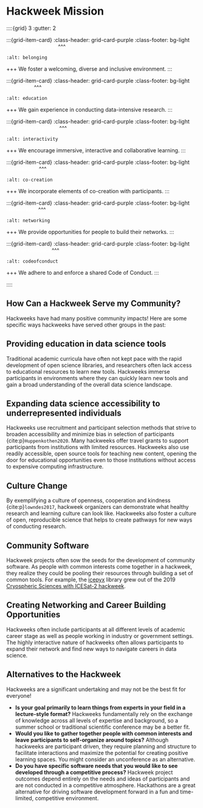 # Hackweek Mission

::::{grid} 3
:gutter: 2

:::{grid-item-card}
:class-header: grid-card-purple
:class-footer: bg-light
**<span style='color:white'>Sense of Belonging</span>**
^^^
```{image} images/belonging.png
:alt: belonging
```
+++
We foster a welcoming, diverse and inclusive environment.
:::


:::{grid-item-card}
:class-header: grid-card-purple
:class-footer: bg-light
**<span style='color:white'>Education</span>**
^^^
```{image} images/education.png
:alt: education
```
+++
We gain experience in conducting data-intensive research.
:::


:::{grid-item-card}
:class-header: grid-card-purple
:class-footer: bg-light
**<span style='color:white'>Immersive Learning</span>**
^^^
```{image} images/interactivity.png
:alt: interactivity
```
+++
We encourage immersive, interactive and collaborative learning.
:::


:::{grid-item-card}
:class-header: grid-card-purple
:class-footer: bg-light
**<span style='color:white'>Co-creation</span>**
^^^
```{image} images/co-creation.png
:alt: co-creation
```
+++
We incorporate elements of co-creation with participants.
:::


:::{grid-item-card}
:class-header: grid-card-purple
:class-footer: bg-light
**<span style='color:white'>Networking</span>**
^^^
```{image} images/networking.png
:alt: networking
```
+++
We provide opportunities for people to build their networks.
:::


:::{grid-item-card}
:class-header: grid-card-purple
:class-footer: bg-light
**<span style='color:white'>Code of Conduct</span>**
^^^
```{image} images/CoC.png
:alt: codeofconduct
```
+++
We adhere to and enforce a shared Code of Conduct.
:::

::::


## How Can a Hackweek Serve my Community?

Hackweeks have had many positive community impacts! Here are some specific ways hackweeks have served other groups in the past:

## Providing education in data science tools

Traditional academic curricula have often not kept pace with the rapid development of open science libraries, and researchers often lack access to educational resources to learn new tools. Hackweeks immerse participants in environments where they can quickly learn new tools and gain a broad understanding of the overall data science landscape.

## Expanding data science accessibility to underrepresented individuals

Hackweeks use recruitment and participant selection methods that strive to broaden accessibility and minimize bias in selection of participants {cite:p}`Huppenkothen2020`. Many hackweeks offer travel grants to support participants from institutions with limited resources. Hackweeks also use readily accessible, open source tools for teaching new content, opening the door for educational opportunities even to those institutions without access to expensive computing infrastructure.

## Culture Change

By exemplifying a culture of openness, cooperation and kindness {cite:p}`lowndes2017`, hackweek organizers can demonstrate what healthy research and learning culture can look like. Hackweeks also foster a culture of open, reproducible science that helps to create pathways for new ways of conducting research.

## Community Software

Hackweek projects often sow the seeds for the development of community software. As people with common interests come together in a hackweek, they realize they could be pooling their resources through building a set of common tools. For example, the [icepyx](https://icepyx.readthedocs.io/en/latest/) library grew out of the 2019 [Cryospheric Sciences with ICESat-2 hackweek](https://icesat-2hackweek.github.io).

## Creating Networking and Career Building Opportunities

Hackweeks often include participants at all different levels of academic career stage as well as people working in industry or government settings. The highly interactive nature of hackweeks often allows participants to expand their network and find new ways to navigate careers in data science.

## Alternatives to the Hackweek

Hackweeks are a significant undertaking and may not be the best fit for everyone!

* **Is your goal primarily to learn things from experts in your field in a lecture-style format?** Hackweeks fundamentally rely on the exchange of knowledge across all levels of expertise and background, so a summer school or traditional scientific conference may be a better fit.
* **Would you like to gather together people with common interests and leave participants to self-organize around topics?** Although hackweeks are participant driven, they require planning and structure to facilitate interactions and maximize the potential for creating positive learning spaces. You might consider an unconference as an alternative.
* **Do you have specific software needs that you would like to see developed through a competitive process?** Hackweek project outcomes depend entirely on the needs and ideas of participants and are not conducted in a competitive atmosphere. Hackathons are a great alternative for driving software development forward in a fun and time-limited, competitive environment.

